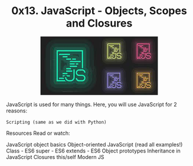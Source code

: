 <h1 align="center"> 0x13. JavaScript - Objects, Scopes and Closures  </h1>
<p align ="center">
<img src="https://github.com/Ezra-Mallo/alx-higher_level_programming/blob/main/0x13-javascript_objects_scopes_closures/images/js.jpeg"
alt="Javascript">
</p>


JavaScript is used for many things. Here, you will use JavaScript for 2 reasons:

    Scripting (same as we did with Python)
Resources
Read or watch:

JavaScript object basics
Object-oriented JavaScript (read all examples!)
Class - ES6
super - ES6
extends - ES6
Object prototypes
Inheritance in JavaScript
Closures
this/self
Modern JS
